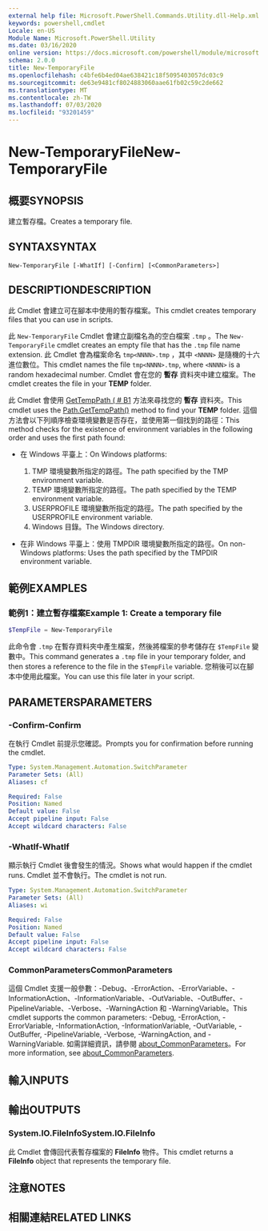 ```yaml
---
external help file: Microsoft.PowerShell.Commands.Utility.dll-Help.xml
keywords: powershell,cmdlet
Locale: en-US
Module Name: Microsoft.PowerShell.Utility
ms.date: 03/16/2020
online version: https://docs.microsoft.com/powershell/module/microsoft.powershell.utility/new-temporaryfile?view=powershell-7&WT.mc_id=ps-gethelp
schema: 2.0.0
title: New-TemporaryFile
ms.openlocfilehash: c4bfe6b4ed04ae638421c18f5095403057dc03c9
ms.sourcegitcommit: de63e9481cf8024883060aae61fb02c59c2de662
ms.translationtype: MT
ms.contentlocale: zh-TW
ms.lasthandoff: 07/03/2020
ms.locfileid: "93201459"
---
```

# <span data-ttu-id="c3a55-103">New-TemporaryFile</span><span class="sxs-lookup"><span data-stu-id="c3a55-103">New-TemporaryFile</span></span>

## <span data-ttu-id="c3a55-104">概要</span><span class="sxs-lookup"><span data-stu-id="c3a55-104">SYNOPSIS</span></span>
<span data-ttu-id="c3a55-105">建立暫存檔。</span><span class="sxs-lookup"><span data-stu-id="c3a55-105">Creates a temporary file.</span></span>

## <span data-ttu-id="c3a55-106">SYNTAX</span><span class="sxs-lookup"><span data-stu-id="c3a55-106">SYNTAX</span></span>

```
New-TemporaryFile [-WhatIf] [-Confirm] [<CommonParameters>]
```

## <span data-ttu-id="c3a55-107">DESCRIPTION</span><span class="sxs-lookup"><span data-stu-id="c3a55-107">DESCRIPTION</span></span>

<span data-ttu-id="c3a55-108">此 Cmdlet 會建立可在腳本中使用的暫存檔案。</span><span class="sxs-lookup"><span data-stu-id="c3a55-108">This cmdlet creates temporary files that you can use in scripts.</span></span>

<span data-ttu-id="c3a55-109">此 `New-TemporaryFile` Cmdlet 會建立副檔名為的空白檔案 `.tmp` 。</span><span class="sxs-lookup"><span data-stu-id="c3a55-109">The `New-TemporaryFile` cmdlet creates an empty file that has the `.tmp` file name extension.</span></span>
<span data-ttu-id="c3a55-110">此 Cmdlet 會為檔案命名 `tmp<NNNN>.tmp` ，其中 `<NNNN>` 是隨機的十六進位數位。</span><span class="sxs-lookup"><span data-stu-id="c3a55-110">This cmdlet names the file `tmp<NNNN>.tmp`, where `<NNNN>` is a random hexadecimal number.</span></span>
<span data-ttu-id="c3a55-111">Cmdlet 會在您的 **暫存** 資料夾中建立檔案。</span><span class="sxs-lookup"><span data-stu-id="c3a55-111">The cmdlet creates the file in your **TEMP** folder.</span></span>

<span data-ttu-id="c3a55-112">此 Cmdlet 會使用 [GetTempPath ( # B1](/dotnet/api/system.io.path.gettemppath) 方法來尋找您的 **暫存** 資料夾。</span><span class="sxs-lookup"><span data-stu-id="c3a55-112">This cmdlet uses the [Path.GetTempPath()](/dotnet/api/system.io.path.gettemppath) method to find your **TEMP** folder.</span></span> <span data-ttu-id="c3a55-113">這個方法會以下列順序檢查環境變數是否存在，並使用第一個找到的路徑：</span><span class="sxs-lookup"><span data-stu-id="c3a55-113">This method checks for the existence of environment variables in the following order and uses the first path found:</span></span>

- <span data-ttu-id="c3a55-114">在 Windows 平臺上：</span><span class="sxs-lookup"><span data-stu-id="c3a55-114">On Windows platforms:</span></span>

  1. <span data-ttu-id="c3a55-115">TMP 環境變數所指定的路徑。</span><span class="sxs-lookup"><span data-stu-id="c3a55-115">The path specified by the TMP environment variable.</span></span>
  1. <span data-ttu-id="c3a55-116">TEMP 環境變數所指定的路徑。</span><span class="sxs-lookup"><span data-stu-id="c3a55-116">The path specified by the TEMP environment variable.</span></span>
  1. <span data-ttu-id="c3a55-117">USERPROFILE 環境變數所指定的路徑。</span><span class="sxs-lookup"><span data-stu-id="c3a55-117">The path specified by the USERPROFILE environment variable.</span></span>
  1. <span data-ttu-id="c3a55-118">Windows 目錄。</span><span class="sxs-lookup"><span data-stu-id="c3a55-118">The Windows directory.</span></span>

- <span data-ttu-id="c3a55-119">在非 Windows 平臺上：使用 TMPDIR 環境變數所指定的路徑。</span><span class="sxs-lookup"><span data-stu-id="c3a55-119">On non-Windows platforms: Uses the path specified by the TMPDIR environment variable.</span></span>

## <span data-ttu-id="c3a55-120">範例</span><span class="sxs-lookup"><span data-stu-id="c3a55-120">EXAMPLES</span></span>

### <span data-ttu-id="c3a55-121">範例1：建立暫存檔案</span><span class="sxs-lookup"><span data-stu-id="c3a55-121">Example 1: Create a temporary file</span></span>

```powershell
$TempFile = New-TemporaryFile
```

<span data-ttu-id="c3a55-122">此命令會 `.tmp` 在暫存資料夾中產生檔案，然後將檔案的參考儲存在 `$TempFile` 變數中。</span><span class="sxs-lookup"><span data-stu-id="c3a55-122">This command generates a `.tmp` file in your temporary folder, and then stores a reference to the file in the `$TempFile` variable.</span></span> <span data-ttu-id="c3a55-123">您稍後可以在腳本中使用此檔案。</span><span class="sxs-lookup"><span data-stu-id="c3a55-123">You can use this file later in your script.</span></span>

## <span data-ttu-id="c3a55-124">PARAMETERS</span><span class="sxs-lookup"><span data-stu-id="c3a55-124">PARAMETERS</span></span>

### <span data-ttu-id="c3a55-125">-Confirm</span><span class="sxs-lookup"><span data-stu-id="c3a55-125">-Confirm</span></span>

<span data-ttu-id="c3a55-126">在執行 Cmdlet 前提示您確認。</span><span class="sxs-lookup"><span data-stu-id="c3a55-126">Prompts you for confirmation before running the cmdlet.</span></span>

```yaml
Type: System.Management.Automation.SwitchParameter
Parameter Sets: (All)
Aliases: cf

Required: False
Position: Named
Default value: False
Accept pipeline input: False
Accept wildcard characters: False
```

### <span data-ttu-id="c3a55-127">-WhatIf</span><span class="sxs-lookup"><span data-stu-id="c3a55-127">-WhatIf</span></span>

<span data-ttu-id="c3a55-128">顯示執行 Cmdlet 後會發生的情況。</span><span class="sxs-lookup"><span data-stu-id="c3a55-128">Shows what would happen if the cmdlet runs.</span></span>
<span data-ttu-id="c3a55-129">Cmdlet 並不會執行。</span><span class="sxs-lookup"><span data-stu-id="c3a55-129">The cmdlet is not run.</span></span>

```yaml
Type: System.Management.Automation.SwitchParameter
Parameter Sets: (All)
Aliases: wi

Required: False
Position: Named
Default value: False
Accept pipeline input: False
Accept wildcard characters: False
```

### <span data-ttu-id="c3a55-130">CommonParameters</span><span class="sxs-lookup"><span data-stu-id="c3a55-130">CommonParameters</span></span>

<span data-ttu-id="c3a55-131">這個 Cmdlet 支援一般參數：-Debug、-ErrorAction、-ErrorVariable、-InformationAction、-InformationVariable、-OutVariable、-OutBuffer、-PipelineVariable、-Verbose、-WarningAction 和 -WarningVariable。</span><span class="sxs-lookup"><span data-stu-id="c3a55-131">This cmdlet supports the common parameters: -Debug, -ErrorAction, -ErrorVariable, -InformationAction, -InformationVariable, -OutVariable, -OutBuffer, -PipelineVariable, -Verbose, -WarningAction, and -WarningVariable.</span></span> <span data-ttu-id="c3a55-132">如需詳細資訊，請參閱 [about_CommonParameters](../Microsoft.PowerShell.Core/About/about_CommonParameters.md)。</span><span class="sxs-lookup"><span data-stu-id="c3a55-132">For more information, see [about_CommonParameters](../Microsoft.PowerShell.Core/About/about_CommonParameters.md).</span></span>

## <span data-ttu-id="c3a55-133">輸入</span><span class="sxs-lookup"><span data-stu-id="c3a55-133">INPUTS</span></span>

## <span data-ttu-id="c3a55-134">輸出</span><span class="sxs-lookup"><span data-stu-id="c3a55-134">OUTPUTS</span></span>

### <span data-ttu-id="c3a55-135">System.IO.FileInfo</span><span class="sxs-lookup"><span data-stu-id="c3a55-135">System.IO.FileInfo</span></span>

<span data-ttu-id="c3a55-136">此 Cmdlet 會傳回代表暫存檔案的 **FileInfo** 物件。</span><span class="sxs-lookup"><span data-stu-id="c3a55-136">This cmdlet returns a **FileInfo** object that represents the temporary file.</span></span>

## <span data-ttu-id="c3a55-137">注意</span><span class="sxs-lookup"><span data-stu-id="c3a55-137">NOTES</span></span>

## <span data-ttu-id="c3a55-138">相關連結</span><span class="sxs-lookup"><span data-stu-id="c3a55-138">RELATED LINKS</span></span>
